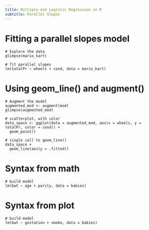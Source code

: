 ```yaml
---
title: Multiple and Logistic Regression in R
subtitle: Parallel Slopes
---
```


# Fitting a parallel slopes model

```
# Explore the data
glimpse(mario_kart)

# fit parallel slopes
lm(totalPr ~ wheels + cond, data = mario_kart)
```

# Using geom_line() and augment()

```
# Augment the model
augmented_mod <- augment(mod)
glimpse(augmented_mod)

# scatterplot, with color
data_space <- ggplot(data = augmented_mod, aes(x = wheels, y = totalPr, color = cond)) +
  geom_point()

# single call to geom_line()
data_space +
  geom_line(aes(y = .fitted))
```

# Syntax from math

```
# build model
lm(bwt ~ age + parity, data = babies)
```

# Syntax from plot

```
# build model
lm(bwt ~ gestation + smoke, data = babies)
```
